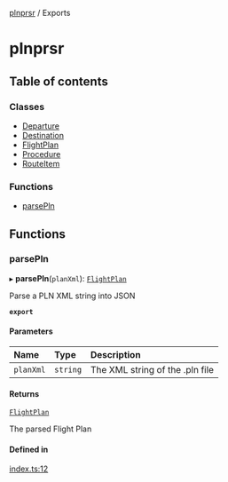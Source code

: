 [plnprsr](README.md) / Exports

# plnprsr

## Table of contents

### Classes

- [Departure](classes/Departure.md)
- [Destination](classes/Destination.md)
- [FlightPlan](classes/FlightPlan.md)
- [Procedure](classes/Procedure.md)
- [RouteItem](classes/RouteItem.md)

### Functions

- [parsePln](modules.md#parsepln)

## Functions

### parsePln

▸ **parsePln**(`planXml`): [`FlightPlan`](classes/FlightPlan.md)

Parse a PLN XML string into JSON

**`export`**

#### Parameters

| Name | Type | Description |
| :------ | :------ | :------ |
| `planXml` | `string` | The XML string of the .pln file |

#### Returns

[`FlightPlan`](classes/FlightPlan.md)

The parsed Flight Plan

#### Defined in

[index.ts:12](https://github.com/alrico88/plnprsr/blob/master/src/index.ts#L12)
